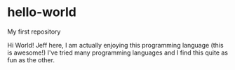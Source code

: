 # hello-world
My first repository

Hi World!
Jeff here, I am actually enjoying this programming language (this is awesome!)
I've tried many programming languages and I find this quite as fun as the other.
